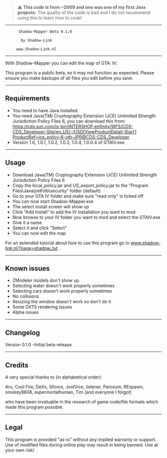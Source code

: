 > :warning: **This code is from ~2009 and one was one of my first Java projects.**
> The quality of the code is bad and I do not recommend using this to learn how to code!
-------------------------------------

          Shadow-Mapper Beta 0.1.0

           by Shadow-Link

         www.Shadow-Link.nl

-------------------------------------

With Shadow-Mapper you can edit the map of GTA: IV.

This program is a public beta, so it may not function as expected.
Please ensure you make backups of all files you edit before you save.

------------
Requirements
------------

- You need to have Java installed
- You need Java(TM) Cryptography Extension (JCE) Unlimited Strength Jurisdiction Policy Files 6, you can download this
  from:
  https://cds.sun.com/is-bin/INTERSHOP.enfinity/WFS/CDS-CDS_Developer-Site/en_US/-/USD/ViewProductDetail-Start?ProductRef=jce_policy-6-oth-JPR@CDS-CDS_Developer
- Version 1.0, 1.0.1, 1.0.2, 1.0.3, 1.0.4, 1.0.0.4 of GTAIV.exe

-----
Usage
-----

- Download Java(TM) Cryptography Extension (JCE) Unlimited Strength Jurisdiction Policy Files 6
- Copy the local_policy.jar and US_export_policy.jar to the "Program Files\Java\jre6\lib\security" folder (default)
- Go to your GTA IV folder and make sure "read only" is ticked off
- You can now start Shadow-Mapper.exe
- The select install screen will show up
- Click "Add Install" to add the IV installation you want to mod
- Now browse to your IV folder you want to mod and select the GTAIV.exe
- Give it a name
- Select it and click "Select"
- You can now edit the map

For an extended tutorial about how to use this program go to www.shadow-link.nl/?page=shadow_tut

------------
Known issues
------------

- ZModeler models don't show up
- Selecting water doesn't work properly sometimes
- Selecting cars doesn't work properly sometimes
- No collisions
- Resizing the window doesn't work so don't do it
- Some DXT5 rendering issues
- Alpha issues

---------
Changelog
---------

Version 0.1.0
-Initial beta release

-------
Credits
-------

A very special thanks to (in alphabetical order):

Aru, Cool Fire, DeXx, Gforce, JostVice, listener, Paroxum, REspawn, smokey8808, supermortalhuman, Tim (and everyone I
forgot)

who have been invaluable in the research of game code/file formats
which made this program possible.

-----
Legal
-----

This program is provided "as-is" without any implied warranty or support.
Use of modified files during online play may result in being banned.
Use at your own risk!
